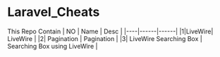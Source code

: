 # Laravel_Cheats

This Repo Contain 
| NO | Name | Desc |
|----|------|------|
|1|LiveWire| LiveWire | 
|2| Pagination | Pagination |
|3| LiveWire Searching Box | Searching Box using LiveWire |
